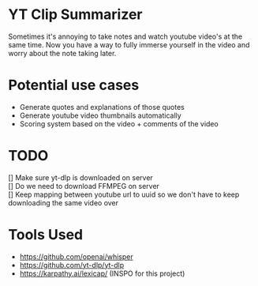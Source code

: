 # YT Clip Summarizer 
Sometimes it's annoying to take notes and watch youtube video's at the same time. Now you have a way to fully immerse yourself in the video and worry about the note taking later.

# Potential use cases
- Generate quotes and explanations of those quotes 
- Generate youtube video thumbnails automatically
- Scoring system based on the video + comments of the video
 
# TODO
[] Make sure yt-dlp is downloaded on server  
[] Do we need to download FFMPEG on server  
[] Keep mapping between youtube url to uuid so we don't have to keep downloading the same video over

# Tools Used
- https://github.com/openai/whisper
- https://github.com/yt-dlp/yt-dlp
- https://karpathy.ai/lexicap/ (INSPO for this project)